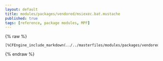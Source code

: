 ```yaml
---
layout: default
title: modules/packages/vendored/msiexec.bat.mustache
published: true
tags: [reference, package modules, MPF]
---
```

{% raw %}
```
[%CFEngine_include_markdown(../../masterfiles/modules/packages/vendored/msiexec.bat.mustache)%]
```
{% endraw %}
